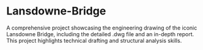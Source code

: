 # Lansdowne-Bridge
A comprehensive project showcasing the engineering drawing of the iconic Lansdowne Bridge, including the detailed .dwg file and an in-depth report. This project highlights technical drafting and structural analysis skills.
